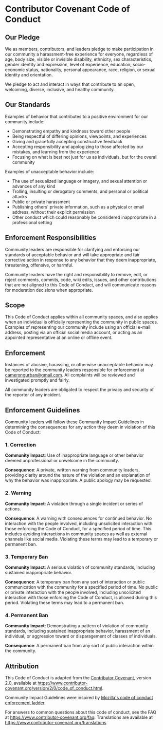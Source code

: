 # Contributor Covenant Code of Conduct

## Our Pledge

We as members, contributors, and leaders pledge to make participation in our community a harassment-free experience for 
everyone, regardless of age, body size, visible or invisible disability, ethnicity, sex characteristics, gender 
identity and expression, level of experience, education, socio-economic status, nationality, personal appearance, race, 
religion, or sexual identity and orientation. 

We pledge to act and interact in ways that contribute to an open, welcoming, diverse, inclusive, and healthy community. 

## Our Standards

Examples of behavior that contributes to a positive environment for our community include: 

* Demonstrating empathy and kindness toward other people
* Being respectful of differing opinions, viewpoints, and experiences
* Giving and gracefully accepting constructive feedback
* Accepting responsibility and apologizing to those affected by our mistakes, and learning from the experience 
* Focusing on what is best not just for us as individuals, but for the overall community

Examples of unacceptable behavior include:

* The use of sexualized language or imagery, and sexual attention or advances of any kind 
* Trolling, insulting or derogatory comments, and personal or political attacks
* Public or private harassment
* Publishing others' private information, such as a physical or email address, without their explicit permission 
* Other conduct which could reasonably be considered inappropriate in a professional setting 

## Enforcement Responsibilities

Community leaders are responsible for clarifying and enforcing our standards of acceptable behavior and will take 
appropriate and fair corrective action in response to any behavior that they deem inappropriate, threatening, 
offensive, or harmful. 

Community leaders have the right and responsibility to remove, edit, or reject comments, commits, code, wiki edits, 
issues, and other contributions that are not aligned to this Code of Conduct, and will communicate reasons for 
moderation decisions when appropriate. 

## Scope

This Code of Conduct applies within all community spaces, and also applies when an individual is officially 
representing the community in public spaces. Examples of representing our community include using an official e-mail 
address, posting via an official social media account, or acting as an appointed representative at an online or offline 
event. 

## Enforcement

Instances of abusive, harassing, or otherwise unacceptable behavior may be reported to the community leaders 
responsible for enforcement at camerongurban@gmail.com. All complaints will be reviewed and investigated promptly and 
fairly. 

All community leaders are obligated to respect the privacy and security of the reporter of any incident. 

## Enforcement Guidelines

Community leaders will follow these Community Impact Guidelines in determining the consequences for any action they 
deem in violation of this Code of Conduct: 

### 1. Correction

**Community Impact**: Use of inappropriate language or other behavior deemed unprofessional or unwelcome in the 
community. 

**Consequence**: A private, written warning from community leaders, providing clarity around the nature of the 
violation and an explanation of why the behavior was inappropriate. A public apology may be requested. 

### 2. Warning

**Community Impact**: A violation through a single incident or series of actions.

**Consequence**: A warning with consequences for continued behavior. No interaction with the people involved, including 
unsolicited interaction with those enforcing the Code of Conduct, for a specified period of time. This includes 
avoiding interactions in community spaces as well as external channels like social media. Violating these terms may 
lead to a temporary or permanent ban. 

### 3. Temporary Ban

**Community Impact**: A serious violation of community standards, including sustained inappropriate behavior. 

**Consequence**: A temporary ban from any sort of interaction or public communication with the community for a 
specified period of time. No public or private interaction with the people involved, including unsolicited interaction 
with those enforcing the Code of Conduct, is allowed during this period. Violating these terms may lead to a permanent 
ban. 

### 4. Permanent Ban

**Community Impact**: Demonstrating a pattern of violation of community standards, including sustained inappropriate 
behavior, harassment of an individual, or aggression toward or disparagement of classes of individuals. 

**Consequence**: A permanent ban from any sort of public interaction within the community. 

## Attribution

This Code of Conduct is adapted from the [Contributor Covenant][homepage], version 2.0, available at 
https://www.contributor-covenant.org/version/2/0/code_of_conduct.html. 

Community Impact Guidelines were inspired by 
[Mozilla's code of conduct enforcement ladder](https://github.com/mozilla/diversity). 

[homepage]: https://www.contributor-covenant.org

For answers to common questions about this code of conduct, see the FAQ at https://www.contributor-covenant.org/faq. 
Translations are available at https://www.contributor-covenant.org/translations.
